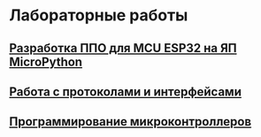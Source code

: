# Лабораторные работы

## [Разработка ППО для MCU ESP32 на ЯП MicroPython](micropython_esp32/)

## [Работа с протоколами и интерфейсами](tuistk/)

## [Программирование микроконтроллеров](mcu_programming/)